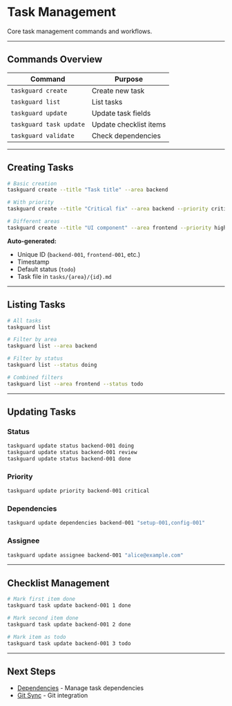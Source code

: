 # Task Management

Core task management commands and workflows.

---

## Commands Overview

| Command | Purpose |
|---------|---------|
| `taskguard create` | Create new task |
| `taskguard list` | List tasks |
| `taskguard update` | Update task fields |
| `taskguard task update` | Update checklist items |
| `taskguard validate` | Check dependencies |

---

## Creating Tasks

```bash
# Basic creation
taskguard create --title "Task title" --area backend

# With priority
taskguard create --title "Critical fix" --area backend --priority critical

# Different areas
taskguard create --title "UI component" --area frontend --priority high
```

**Auto-generated:**
- Unique ID (`backend-001`, `frontend-001`, etc.)
- Timestamp
- Default status (`todo`)
- Task file in `tasks/{area}/{id}.md`

---

## Listing Tasks

```bash
# All tasks
taskguard list

# Filter by area
taskguard list --area backend

# Filter by status
taskguard list --status doing

# Combined filters
taskguard list --area frontend --status todo
```

---

## Updating Tasks

### Status
```bash
taskguard update status backend-001 doing
taskguard update status backend-001 review
taskguard update status backend-001 done
```

### Priority
```bash
taskguard update priority backend-001 critical
```

### Dependencies
```bash
taskguard update dependencies backend-001 "setup-001,config-001"
```

### Assignee
```bash
taskguard update assignee backend-001 "alice@example.com"
```

---

## Checklist Management

```bash
# Mark first item done
taskguard task update backend-001 1 done

# Mark second item done
taskguard task update backend-001 2 done

# Mark item as todo
taskguard task update backend-001 3 todo
```

---

## Next Steps

- [Dependencies](dependencies.md) - Manage task dependencies
- [Git Sync](git-sync.md) - Git integration
